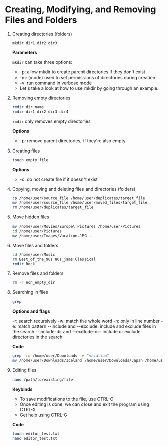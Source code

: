 # Creating, Modifying, and Removing Files and Folders

1. Creating directories (folders)
    ```
    mkdir dir1 dir2 dir3
    ```
    **Parameters**

    `mkdir` can take three options:

    * -p: allow mkdir to create parent directories if they don't exist
    * -m: (mode) used to set permissions of directories during creation
    * -v: run command in verbose mode
    * Let's take a look at how to use mkdir by going through an example.
2. Removing empty directories
    ```bash
    rmdir dir_name
    rmdir dir1 dir2 dir3 dir4
    ```
    
    `rmdir` only removes empty directories
    
    **Options**

    * -p: remove parent directories, if they're also empty
3. Creating files
    ```bash
    touch empty_file
    ```
    
    **Options**

    * -c: do not create file if it doesn't exist
4. Copying, moving and deleting files and directories (folders)
    ```bash
    cp /home/user/source_file /home/user/duplicates/target_file
    mv /home/user/source_file /home/user/moved_files/target_file
    rm /home/user/duplicates/target_file
    ```
5. Move hidden files
    ```bash
    mv /home/user/Movies/Europe\ Pictures /home/user/Pictures
    cd /home/user/Pictures
    mv /home/user/Images/Vacation.JPG .
    ```
6. Move files and folders
    ```bash
    cd /home/user/Music
    rm Best_of_the_90s 80s_jams Classical
    rmdir Rock
    ```
7. Remove files and folders
    ```bash
    rm -r non_empty_dir
    ```
8. Searching in files
    ```bash
    grep
    ```

    **Options and flags**

    -r: search recursively
    -w: match the whole word
    -n: only in line number
    -e: match pattern
    --include and --exclude: include and exclude files in the search
    --include-dir and --exclude-dir: include or exclude directories in the search

    **Code**
    
    ```bash
    grep -rw /home/user/Downloads -e "vacation"
    mv /home/user/Downloads/Iceland /home/user/Downloads/Japan /home/user/Documents
    ```
9. Editing files
    ```bash
    nano /path/to/existing/file
    ```
    
    **Keybinds**

    * To save modifications to the file, use CTRL-O
    * Once editing is done, we can close and exit the program using CTRL-X
    * Get help using CTRL-G
    
    **Code**

    ```bash
    touch editor_test.txt
    nano editor_test.txt
    ```